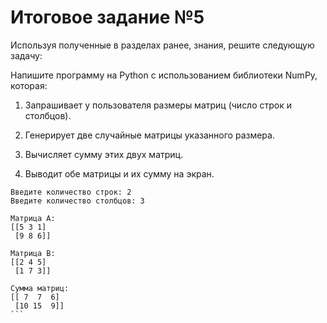 # Итоговое задание №5
Используя полученные в разделах ранее, знания, решите следующую задачу:

Напишите программу на Python с использованием библиотеки NumPy, которая:

1. Запрашивает у пользователя размеры матриц (число строк и столбцов).

2. Генерирует две случайные матрицы указанного размера.

3. Вычисляет сумму этих двух матриц.

4. Выводит обе матрицы и их сумму на экран.
````
Введите количество строк: 2
Введите количество столбцов: 3

Матрица A:  
[[5 3 1]
 [9 8 6]]

Матрица B:  
[[2 4 5]
 [1 7 3]]

Сумма матриц:  
[[ 7  7  6]
 [10 15  9]]
```
